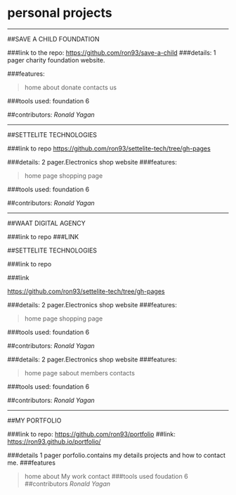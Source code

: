 # personal projects

<hr>
##SAVE A CHILD FOUNDATION

###link to the repo: 
https://github.com/ron93/save-a-child
###details:
1 pager  charity foundation website.

###features: 
>home
>about
>donate
>contacts us

###tools used:
foundation 6


##contributors:
_Ronald Yagan_

<hr>

##SETTELITE TECHNOLOGIES

###link to repo
https://github.com/ron93/settelite-tech/tree/gh-pages


###details:
2 pager.Electronics shop website
###features: 
>home page
>shopping page

###tools used:
foundation 6


##contributors:
_Ronald Yagan_

<hr>

##WAAT DIGITAL AGENCY

###link to repo
###LINK

##SETTELITE TECHNOLOGIES

###link to repo

###link

https://github.com/ron93/settelite-tech/tree/gh-pages


###details:
2 pager.Electronics shop website
###features: 
>home page
>shopping page

###tools used:
foundation 6


##contributors:
_Ronald Yagan_


###details:
2 pager.Electronics shop website
###features: 
>home page
>sabout
>members
>contacts

###tools used:
foundation 6


##contributors:
_Ronald Yagan_
<hr>

##MY PORTFOLIO

###link to repo:
https://github.com/ron93/portfolio
##link:
https://ron93.github.io/portfolio/

###details
1 pager porfolio.contains my details projects and how to contact me.
###features
>home
>about 
>My work
>contact
###tools used
foudation 6
##contributors
_Ronald Yagan_
